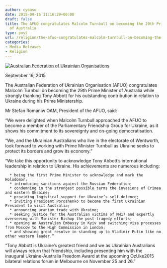 ```yaml
---
author: cyoasu
date: 2015-09-16 11:16:29+00:00
draft: false
title: The AFUO congratulates Malcolm Turnbull on becoming the 29th Prime Minister
  of Australia
type: post
url: /religion/the-afuo-congratulates-malcolm-turnbull-on-becoming-the-29th-prime-minister-of-australia/
categories:
- Media Releases
- Religion
---
```


[![Australian Federation of Ukrainian Organisations](http://www.ozeukes.com/wp-content/uploads/2014/10/image001.png)
](http://www.ozeukes.com/wp-content/uploads/2014/10/image001.png)

September 16, 2015

The Australian Federation of Ukrainian Organisation (AFUO) congratulates Malcolm Turnbull on becoming the 29th Prime Minister of Australia while strongly thanking Tony Abbott for his outstanding contribution in relation to Ukraine during his Prime Ministership.

Mr Stefan Romaniw OAM, President of the AFUO, said:

“We were delighted when Malcolm Turnbull approached the AFUO to become a member of the Parliamentary Friendship Group for Ukraine, as it shows his commitment to its sovereignty and on-going democratisation.

“We, and the Ukrainian Australians who live in the electorate of Wentworth, look forward to working with Prime Minister Turnbull as Ukraine seeks to protect its borders and grow its economy.”

“We take this opportunity to acknowledge Tony Abbott’s international leadership in relation to Ukraine. His achievements are numerous including:



	  * being the first Prime Minister to acknowledge and mark the Holodomor;
	  * introducing sanctions against the Russian Federation;
	  * condemning in the strongest possible terms the invasions of Crimea and eastern Ukraine;
	  * providing logistical support for Ukraine’s self-defence;
	  * inviting President Poroshenko to become the first Ukrainian President to visit Australia;
	  * announcing uranium trade with Ukraine;
	  * seeking justice for the Australian victims of MH17 and expertly overseeing with Minister Bishop the post-tragedy efforts;
	  * opening an Australian Embassy in Kyiv and switching visa processes from Moscow to the High Commission in London;
	  * and showing great resolve in standing up to Vladimir Putin like no other western leader.”

“Tony Abbott is Ukraine’s greatest friend and we as Ukrainian Australians will always return that friendship, including presenting him with the inaugural Ukraine-Australia Freedom Award at the upcoming OzUke2015 bilateral relations forum in Melbourne on November 25 and 26.”
